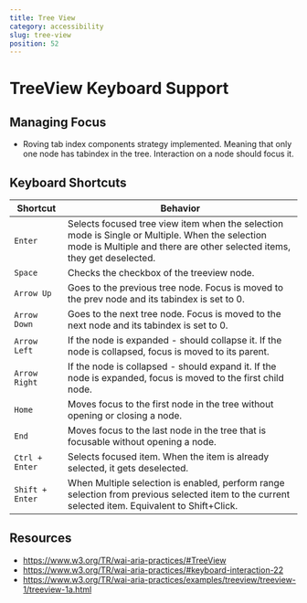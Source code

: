 ```yaml
---
title: Tree View
category: accessibility
slug: tree-view
position: 52
---
```

# TreeView Keyboard Support

## Managing Focus

- Roving tab index components strategy implemented. Meaning that only one node has tabindex in the tree.
Interaction on a node should focus it.

## Keyboard Shortcuts

| Shortcut | Behavior |
|----------|----------|
| `Enter` | Selects focused tree view item when the selection mode is Single or Multiple. When the selection mode is Multiple and there are other selected items, they get deselected. |
| `Space` | Checks the checkbox of the treeview node. |
| `Arrow Up` | Goes to the previous tree node. Focus is moved to the prev node and its tabindex is set to 0. |
| `Arrow Down` | Goes to the next tree node. Focus is moved to the next node and its tabindex is set to 0. |
| `Arrow Left` | If the node is expanded - should collapse it. If the node is collapsed, focus is moved to its parent. |
| `Arrow Right` | If the node is collapsed - should expand it. If the node is expanded, focus is moved to the first child node. |
| `Home` | Moves focus to the first node in the tree without opening or closing a node. |
| `End` | Moves focus to the last node in the tree that is focusable without opening a node. |
| `Ctrl + Enter` | Selects focused item. When the item is already selected, it gets deselected. |
| `Shift + Enter` | When Multiple selection is enabled, perform range selection from previous selected item to the current selected item. Equivalent to Shift+Click. |

## Resources
- https://www.w3.org/TR/wai-aria-practices/#TreeView
- https://www.w3.org/TR/wai-aria-practices/#keyboard-interaction-22
- https://www.w3.org/TR/wai-aria-practices/examples/treeview/treeview-1/treeview-1a.html

